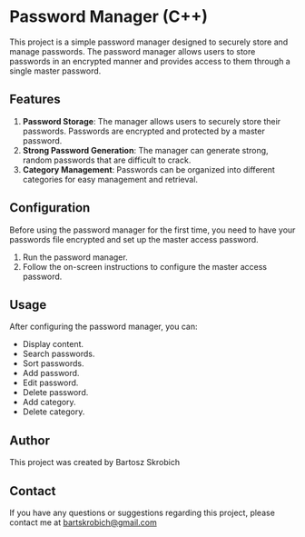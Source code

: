 # Password Manager (C++)
This project is a simple password manager designed to securely store and manage passwords. The password manager allows users to store passwords in an encrypted manner and provides access to them through a single master password.

## Features
1. **Password Storage**: The manager allows users to securely store their passwords. Passwords are encrypted and protected by a master password.
2. **Strong Password Generation**: The manager can generate strong, random passwords that are difficult to crack.
3. **Category Management**: Passwords can be organized into different categories for easy management and retrieval.

## Configuration
Before using the password manager for the first time, you need to have your passwords file encrypted and set up the master access password.
1. Run the password manager.
2. Follow the on-screen instructions to configure the master access password.

## Usage
After configuring the password manager, you can:
- Display content.
- Search passwords.
- Sort passwords.
- Add password.
- Edit password.
- Delete password.
- Add category.
- Delete category.

## Author
This project was created by Bartosz Skrobich

## Contact
If you have any questions or suggestions regarding this project, please contact me at bartskrobich@gmail.com
